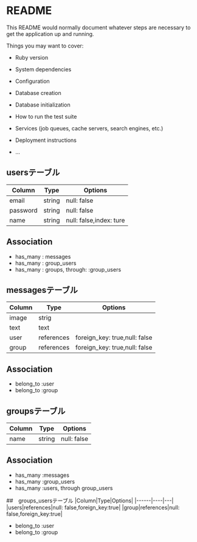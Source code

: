 # README

This README would normally document whatever steps are necessary to get the
application up and running.

Things you may want to cover:

* Ruby version

* System dependencies

* Configuration

* Database creation

* Database initialization

* How to run the test suite

* Services (job queues, cache servers, search engines, etc.)

* Deployment instructions

* ...

## usersテーブル
|Column|Type|Options|
|------|----|-------|
|email|string|null: false|
|password|string|null: false|
|name|string|null: false,index: ture|

## Association
- has_many : messages
- has_many : group_users
- has_many : groups, through: :group_users



## messagesテーブル
|Column|Type|Options|
|------|----|-------|
|image|strig||
|text|text||
|user|references|foreign_key: true,null: false|
|group|references|foreign_key: true,null: false|

## Association
- belong_to :user
- belong_to :group

## groupsテーブル
|Column|Type|Options|
|------|----|---|
|name|string|null: false|
## Association
- has_many :messages
- has_many :group_users
- has_many :users, through group_users

##　groups_usersテーブル
|Column|Type|Options|
|------|----|---|
|users|references|null: false,foreign_key:true|
|group|references|null: false,foreign_key:true|

- belong_to :user
- belong_to :group

